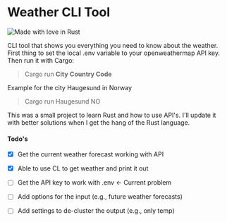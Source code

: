 # Weather CLI Tool
![Made with love in Rust](https://madewithlove.now.sh/af?heart=true&colorB=%23ff8800&template=for-the-badge&text=Rust)

CLI tool that shows you everything you need to know about the weather.
First thing to set the local .env variable to your openweathermap API key.
Then run it with Cargo:
>Cargo run **City** **Country Code**

Example for the city Haugesund in Norway
>Cargo run Haugesund NO 

This was a small project to learn Rust and how to use API's. I'll update it with better solutions when I get the hang of the Rust language.


#### Todo's
- [X] Get the current weather forecast working with API
- [X] Able to use CL to get weather and print it out
- [ ] Get the API key to work with .env <- Current problem
- [ ] Add options for the input (e.g., future weather forecasts)
- [ ] Add settings to de-cluster the output (e.g., only temp)



